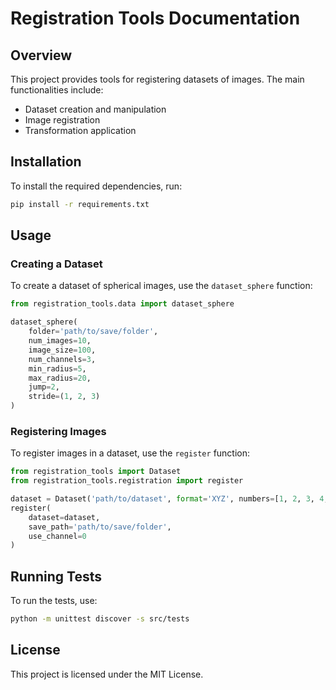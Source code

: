 # Registration Tools Documentation

## Overview

This project provides tools for registering datasets of images. The main functionalities include:

- Dataset creation and manipulation
- Image registration
- Transformation application

## Installation

To install the required dependencies, run:

```bash
pip install -r requirements.txt
```

## Usage

### Creating a Dataset

To create a dataset of spherical images, use the `dataset_sphere` function:

```python
from registration_tools.data import dataset_sphere

dataset_sphere(
    folder='path/to/save/folder',
    num_images=10,
    image_size=100,
    num_channels=3,
    min_radius=5,
    max_radius=20,
    jump=2,
    stride=(1, 2, 3)
)
```

### Registering Images

To register images in a dataset, use the `register` function:

```python
from registration_tools import Dataset
from registration_tools.registration import register

dataset = Dataset('path/to/dataset', format='XYZ', numbers=[1, 2, 3, 4, 5])
register(
    dataset=dataset,
    save_path='path/to/save/folder',
    use_channel=0
)
```

## Running Tests

To run the tests, use:

```bash
python -m unittest discover -s src/tests
```

## License

This project is licensed under the MIT License.
